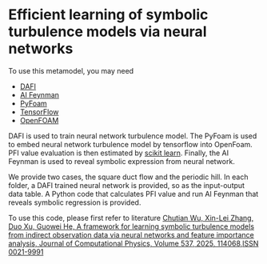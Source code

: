 # Efficient learning of symbolic turbulence models via neural networks

To use this metamodel, you may need 
- [DAFI](https://github.com/XinleiZhang/ENKL/tree/master/dafi) 
- [AI Feynman](https://github.com/SJ001/AI-Feynman)
- [PyFoam](https://github.com/argonne-lcf/PythonFOAM)
- [TensorFlow](https://www.tensorflow.org/)
- [OpenFOAM](https://www.openfoam.com/)

DAFI is used to train neural network turbulence model.
The PyFoam is used to embed neural network turbulence model by tensorflow into OpenFoam.
PFI value evaluation is then estimated by [scikit learn](https://scikit-learn.org/stable/modules/permutation_importance.html).
Finally, the AI Feynman is used to reveal symbolic expression from neural network. 

We provide two cases, the square duct flow and the periodic hill. In each folder, a DAFI trained neural network is provided, so as the input-output data table. A Python code that calculates PFI value and run AI Feynman that reveals symbolic regression is provided. 

To use this code, please first refer to literature 
[Chutian Wu, Xin-Lei Zhang, Duo Xu, Guowei He, A framework for learning symbolic turbulence models from indirect observation data via neural networks and feature importance analysis, Journal of Computational Physics, Volume 537, 2025, 114068,ISSN 0021-9991](https://doi.org/10.1016/j.jcp.2025.114068)


